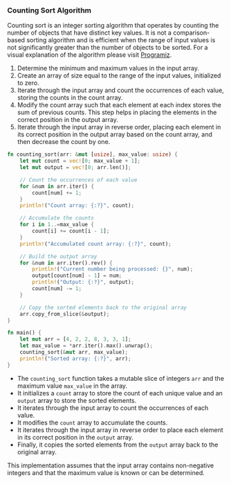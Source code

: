 ### Counting Sort Algorithm

Counting sort is an integer sorting algorithm that operates by counting the number of objects that have distinct key values. It is not a comparison-based sorting algorithm and is efficient when the range of input values is not significantly greater than the number of objects to be sorted.  For a visual explanation of the algorithm please visit [Programiz](https://www.programiz.com/dsa/counting-sort).

1. Determine the minimum and maximum values in the input array.
2. Create an array of size equal to the range of the input values, initialized to zero.
3. Iterate through the input array and count the occurrences of each value, storing the counts in the count array.
4. Modify the count array such that each element at each index stores the sum of previous counts. This step helps in placing the elements in the correct position in the output array.
5. Iterate through the input array in reverse order, placing each element in its correct position in the output array based on the count array, and then decrease the count by one.

```rust
fn counting_sort(arr: &mut [usize], max_value: usize) {
    let mut count = vec![0; max_value + 1];
    let mut output = vec![0; arr.len()];

    // Count the occurrences of each value
    for &num in arr.iter() {
        count[num] += 1;
    }
    println!("Count array: {:?}", count);

    // Accumulate the counts
    for i in 1..=max_value {
        count[i] += count[i - 1];
    }
    println!("Accumulated count array: {:?}", count);

    // Build the output array
    for &num in arr.iter().rev() {
        println!("Current number being processed: {}", num);
        output[count[num] - 1] = num;
        println!("Output: {:?}", output);
        count[num] -= 1;
    }

    // Copy the sorted elements back to the original array
    arr.copy_from_slice(&output);
}

fn main() {
    let mut arr = [4, 2, 2, 8, 3, 3, 1];
    let max_value = *arr.iter().max().unwrap();
    counting_sort(&mut arr, max_value);
    println!("Sorted array: {:?}", arr);
}
```

- The `counting_sort` function takes a mutable slice of integers `arr` and the maximum value `max_value` in the array.
- It initializes a `count` array to store the count of each unique value and an `output` array to store the sorted elements.
- It iterates through the input array to count the occurrences of each value.
- It modifies the `count` array to accumulate the counts.
- It iterates through the input array in reverse order to place each element in its correct position in the `output` array.
- Finally, it copies the sorted elements from the `output` array back to the original array.

This implementation assumes that the input array contains non-negative integers and that the maximum value is known or can be determined.
